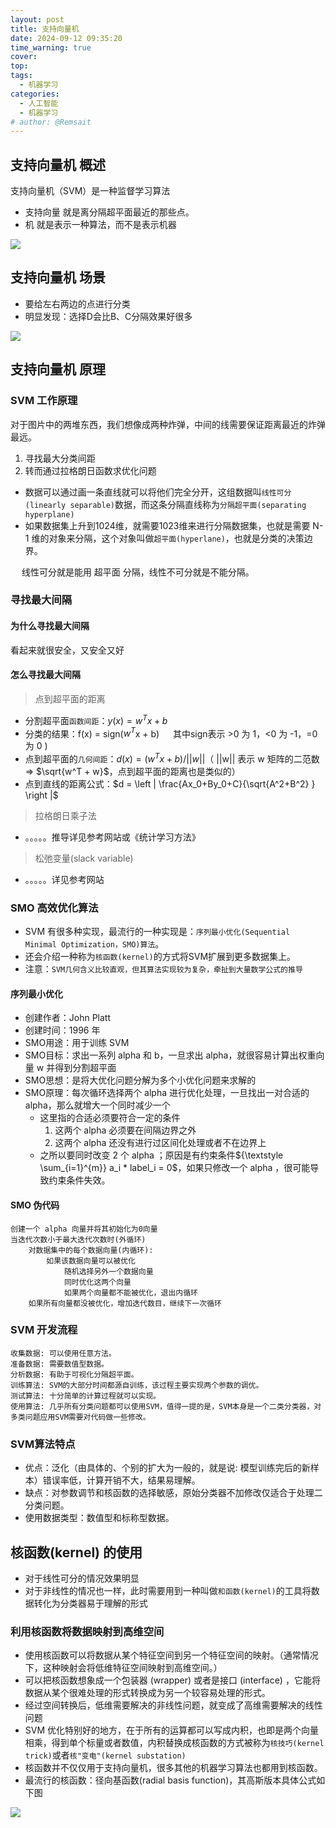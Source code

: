 ```yaml
---
layout: post
title: 支持向量机
date: 2024-09-12 09:35:20
time_warning: true
cover: 
top: 
tags: 
  - 机器学习
categories: 
  - 人工智能
  - 机器学习
# author: @Remsait
---
```

## 支持向量机 概述
 支持向量机（SVM）是一种监督学习算法
- 支持向量 就是离分隔超平面最近的那些点。
- 机 就是表示一种算法，而不是表示机器

![](https://blog-1310084410.cos.eu-frankfurt.myqcloud.com/img/202409141834495.png)

## 支持向量机 场景
- 要给左右两边的点进行分类
- 明显发现：选择D会比B、C分隔效果好很多

![](https://cloudflare.remsait.com/img/svm1.png)

## 支持向量机 原理
### SVM 工作原理
对于图片中的两堆东西，我们想像成两种炸弹，中间的线需要保证距离最近的炸弹最远。
1. 寻找最大分类间距
2. 转而通过拉格朗日函数求优化问题
- 数据可以通过画一条直线就可以将他们完全分开，这组数据叫`线性可分(linearly separable)`数据，而这条分隔直线称为`分隔超平面(separating hyperplane)`
- 如果数据集上升到1024维，就需要1023维来进行分隔数据集，也就是需要 N-1 维的对象来分隔，这个对象叫做`超平面(hyperlane)`，也就是分类的决策边界。

&emsp; 线性可分就是能用 超平面 分隔，线性不可分就是不能分隔。

### 寻找最大间隔
#### 为什么寻找最大间隔
看起来就很安全，又安全又好

#### 怎么寻找最大间隔
> 点到超平面的距离

- 分割超平面`函数间距`：$y(x) = w^{T}x + b$
- 分类的结果：f(x) = sign($w^T$x + b)       &emsp; 其中sign表示 >0 为 1，<0 为 -1，=0 为 0 )
- 点到超平面的`几何间距`：$d(x) = (w^{T}x + b) / ||w||$（ ||w|| 表示 w 矩阵的二范数 => $\sqrt{w^T + w}$，点到超平面的距离也是类似的）
- 点到直线的距离公式：$d = \left | \frac{Ax_0+By_0+C}{\sqrt{A^2+B^2} }  \right |$
> 拉格朗日乘子法

- 。。。。。推导详见参考网站或《统计学习方法》

> 松弛变量(slack variable)

- 。。。。。详见参考网站

### SMO 高效优化算法
- SVM 有很多种实现，最流行的一种实现是：`序列最小优化(Sequential Minimal Optimization，SMO)算法`。
- 还会介绍一种称为`核函数(kernel)`的方式将SVM扩展到更多数据集上。
- 注意：`SVM几何含义比较直观，但其算法实现较为复杂，牵扯到大量数学公式的推导`

#### 序列最小优化
- 创建作者：John Platt
- 创建时间：1996 年
- SMO用途：用于训练 SVM
- SMO目标：求出一系列 alpha 和 b，一旦求出 alpha，就很容易计算出权重向量 w 并得到分割超平面
- SMO思想：是将大优化问题分解为多个小优化问题来求解的
- SMO原理：每次循环选择两个 alpha 进行优化处理，一旦找出一对合适的 alpha，那么就增大一个同时减少一个
	- 这里指的合适必须要符合一定的条件
		1. 这两个 alpha 必须要在间隔边界之外
		2. 这两个 alpha 还没有进行过区间化处理或者不在边界上
	- 之所以要同时改变 2 个 alpha ；原因是有约束条件${\textstyle \sum_{i=1}^{m}} a_i * label_i = 0$，如果只修改一个 alpha ，很可能导致约束条件失效。

#### SMO 伪代码
```
创建一个 alpha 向量并将其初始化为0向量
当迭代次数小于最大迭代次数时(外循环)
    对数据集中的每个数据向量(内循环): 
        如果该数据向量可以被优化
            随机选择另外一个数据向量
            同时优化这两个向量
            如果两个向量都不能被优化，退出内循环
    如果所有向量都没被优化，增加迭代数目，继续下一次循环
```

### SVM 开发流程
```text
收集数据: 可以使用任意方法。
准备数据: 需要数值型数据。
分析数据: 有助于可视化分隔超平面。
训练算法: SVM的大部分时间都源自训练，该过程主要实现两个参数的调优。
测试算法: 十分简单的计算过程就可以实现。
使用算法: 几乎所有分类问题都可以使用SVM，值得一提的是，SVM本身是一个二类分类器，对多类问题应用SVM需要对代码做一些修改。
```

### SVM算法特点
- 优点：泛化（由具体的、个别的扩大为一般的，就是说: 模型训练完后的新样本）错误率低，计算开销不大，结果易理解。
- 缺点：对参数调节和核函数的选择敏感，原始分类器不加修改仅适合于处理二分类问题。
- 使用数据类型：数值型和标称型数据。

## 核函数(kernel) 的使用
- 对于线性可分的情况效果明显
- 对于非线性的情况也一样，此时需要用到一种叫做`和函数(kernel)`的工具将数据转化为分类器易于理解的形式

### 利用核函数将数据映射到高维空间
- 使用核函数可以将数据从某个特征空间到另一个特征空间的映射。（通常情况下，这种映射会将低维特征空间映射到高维空间。）
- 可以把核函数想象成一个包装器 (wrapper) 或者是接口 (interface) ，它能将数据从某个很难处理的形式转换成为另一个较容易处理的形式。
- 经过空间转换后，低维需要解决的非线性问题，就变成了高维需要解决的线性问题
- SVM 优化特别好的地方，在于所有的运算都可以写成内积，也即是两个向量相乘，得到单个标量或者数值，内积替换成核函数的方式被称为`核技巧(kernel trick)`或者`核"变电"(kernel substation)`
- 核函数并不仅仅用于支持向量机，很多其他的机器学习算法也都用到核函数。
- 最流行的核函数：径向基函数(radial basis function)，其高斯版本具体公式如下图

![](https://cloudflare.remsait.com/img/radial-basis-function.png)












